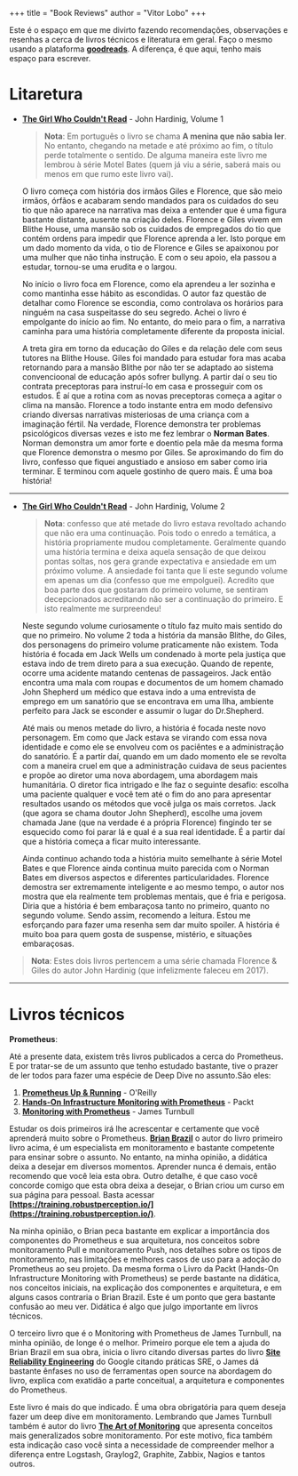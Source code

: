 +++
title = "Book Reviews"
author = "Vitor Lobo"
+++

Este é o espaço em que me divirto fazendo recomendações, observações e resenhas a cerca de livros técnicos e literatura em geral. Faço o mesmo usando a plataforma **[goodreads](https://www.goodreads.com/user/show/77924606-vitor-ramos)**. A diferença, é que aqui, tenho mais espaço para escrever.

# Litaretura

* **[The Girl Who Couldn't Read](https://www.amazon.com/dp/B00A3C4HH2/ref=bseries_primary_1_B00A3C4HH2)** - John Hardinig, Volume 1

	> **Nota**: Em português o livro se chama **A menina que não sabia ler**. No entanto, chegando na metade e até próximo ao fim, o título perde totalmente o sentido. De alguma maneira este livro me lembrou à série Motel Bates (quem já viu a série, saberá mais ou menos em que rumo este livro vai). 

	O livro começa com história dos irmãos Giles e Florence, que são meio irmãos, órfãos e acabaram sendo mandados para os cuidados do seu tio que não aparece na narrativa mas deixa a entender que é uma figura bastante distante, ausente na criação deles. Florence e Giles vivem em Blithe House, uma mansão sob os cuidados de empregados do tio que contém ordens para impedir que Florence aprenda a ler. Isto porque em um dado momento da vida, o tio de Florence e Giles se apaixonou por uma mulher que não tinha instrução. E com o seu apoio, ela passou a estudar, tornou-se uma erudita e o largou.

	No início o livro foca em Florence, como ela aprendeu a ler sozinha e como mantinha esse hábito as escondidas. O autor faz questão de detalhar como Florence se escondia, como controlava os horários para ninguém na casa suspeitasse do seu segredo. Achei o livro é empolgante do início ao fim. No entanto, do meio para o fim, a narrativa caminha para uma história completamente diferente da proposta inicial.

	A treta gira em torno da educação do Giles e da relação dele com seus tutores na Blithe House. Giles foi mandado para estudar fora mas acaba retornando para a mansão Blithe por não ter se adaptado ao sistema convencioonal de educação após sofrer bullyng. A partir daí o seu tio contrata preceptoras para instruí-lo em casa e prosseguir com os estudos. É aí que a rotina com as novas preceptoras começa a agitar o clima na mansão. Florence a todo instante entra em modo defensivo criando diversas narrativas misteriosas de uma criança com a imaginação fértil. Na verdade, Florence demonstra ter problemas psicológicos diversas vezes e isto me fez lembrar o **Norman Bates**. Norman demonstra um amor forte e doentio pela mãe da mesma forma que Florence demonstra o mesmo por Giles. Se aproximando do fim do livro, confesso que fiquei angustiado e ansioso em saber como iria terminar. E terminou com aquele gostinho de quero mais. É uma boa história!

---

* **[The Girl Who Couldn't Read](https://www.amazon.com/dp/B00KC81D8I/ref=bseries_primary_1_B00KC81D8I)** - John Hardinig, Volume 2

    > **Nota**: confesso que até metade do livro estava revoltado achando que não era uma continuação. Pois todo o enredo a temática, a história propriamente mudou completamente. Geralmente quando uma história termina e deixa aquela sensação de que deixou pontas soltas, nos gera grande expectativa e ansiedade em um próximo volume. A ansiedade foi tanta que lí este segundo volume em apenas um dia (confesso que me empolguei). Acredito que boa parte dos que gostaram do primeiro volume, se sentiram decepcionados acreditando não ser a continuação do primeiro. E isto realmente me surpreendeu!

    Neste segundo volume curiosamente o título faz muito mais sentido do que no primeiro. No volume 2 toda a história da mansão Blithe, do Giles, dos personagens do primeiro volume praticamente não existem. Toda história é focada em Jack Wells um condenado à morte pela justiça que estava indo de trem direto para a sua execução. Quando de repente, ocorre uma acidente matando centenas de passageiros. Jack então encontra uma mala com roupas e documentos de um homem chamado John Shepherd um médico que estava indo a uma entrevista de emprego em um sanatório que se encontrava em uma Ilha, ambiente perfeito para Jack se esconder e assumir o lugar do Dr.Shepherd.

    Até mais ou menos metade do livro, a história é focada neste novo personagem. Em como que Jack estava se virando com essa nova identidade e como ele se envolveu com os paciêntes e a administração do sanatório. É a partir daí, quando em um dado momento ele se revolta com a maneira cruel em que a administração cuidava de seus pacientes e propõe ao diretor uma nova abordagem, uma abordagem mais humanitária. O diretor fica intrigado e lhe faz o seguinte desafio: escolha uma paciente qualquer e você tem até o fim do ano para apresentar resultados usando os métodos que você julga os mais corretos. Jack (que agora se chama doutor John Shepherd), escolhe uma jovem chamada Jane (que na verdade é a própria Florence) fingindo ter se esquecido como foi parar lá e qual é a sua real identidade. É a partir daí que a história começa a ficar muito interessante. 

    Ainda continuo achando toda a história muito semelhante à série Motel Bates e que Florence ainda continua muito parecida com o Norman Bates em diversos aspectos e diferentes particularidades. Florence demostra ser extremamente inteligente e ao mesmo tempo, o autor nos mostra que ela realmente tem problemas mentais, que é fria e perigosa. Diria que a história é bem embaraçosa tanto no primeiro, quanto no segundo volume. Sendo assim, recomendo a leitura. Estou me esforçando para fazer uma resenha sem dar muito spoiler. A história é muito boa para quem gosta de suspense, mistério, e situações embaraçosas.

> **Nota**: Estes dois livros pertencem a uma série chamada Florence & Giles do autor John Hardinig (que infelizmente faleceu em 2017).

---

# Livros técnicos

**Prometheus**:

Até a presente data, existem três livros publicados a cerca do Prometheus. E por tratar-se de um assunto que tenho estudado bastante, tive o prazer de ler todos para fazer uma espécie de Deep Dive no assunto.São eles:

1. **[Prometheus Up & Running](http://shop.oreilly.com/product/0636920147343.do)** - O'Reilly
2. **[Hands-On Infrastructure Monitoring with Prometheus](https://www.packtpub.com/virtualization-and-cloud/hands-infrastructure-monitoring-prometheus)** - Packt
3. **[Monitoring with Prometheus](https://www.prometheusbook.com/)** - James Turnbull

Estudar os dois primeiros irá lhe acrescentar e certamente que você aprenderá muito sobre o Prometheus. **[Brian Brazil](https://github.com/brian-brazil)** o autor do livro primeiro livro acima, é um especialista em monitoramento e bastante competente para ensinar sobre o assunto. No entanto, na minha opinião, a didática deixa a desejar em diversos momentos. Aprender nunca é demais, então recomendo que você leia esta obra. Outro detalhe, é que caso você concorde comigo que esta obra deixa a desejar, o Brian criou um curso em sua página para pessoal. Basta acessar **[https://training.robustperception.io/](https://training.robustperception.io/)**.

Na minha opinião, o Brian peca bastante em explicar a importância dos componentes do Prometheus e sua arquitetura, nos conceitos sobre monitoramento Pull e monitoramento Push, nos detalhes sobre os tipos de monitoramento, nas limitações e melhores casos de uso para a adoção do Prometheus ao seu projeto. Da mesma forma o Livro da Packt (Hands-On Infrastructure Monitoring with Prometheus) se perde bastante na didática, nos conceitos iniciais, na explicação dos componentes e arquitetura, e em alguns casos contraria o Brian Brazil. Este é um ponto que gera bastante confusão ao meu ver. Didática é algo que julgo importante em livros técnicos.

O terceiro livro que é o Monitoring with Prometheus de James Turnbull, na minha opinião, de longe é o melhor. Primeiro porque ele tem a ajuda do Brian Brazil em sua obra, inicia o livro citando diversas partes do livro **[Site Reliability Engineering](https://landing.google.com/sre/books/)** do Google citando práticas SRE, o James dá bastante ênfases no uso de ferramentas open source na abordagem do livro, explica com exatidão a parte conceitual, a arquitetura e componentes do Prometheus. 

Este livro é mais do que indicado. É uma obra obrigatória para quem deseja fazer um deep dive em monitoramento. Lembrando que James Turnbull também é autor do livro **[The Art of Monitoring](https://artofmonitoring.com/)** que apresenta conceitos mais generalizados sobre monitoramento. Por este motivo, fica também esta indicação caso você sinta a necessidade de compreender melhor a diferença entre Logstash, Graylog2, Graphite, Zabbix, Nagios e tantos outros. 

